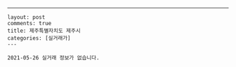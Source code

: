 ---
    layout: post
    comments: true
    title: 제주특별자치도 제주시
    categories: [실거래가]
    ---

    2021-05-26 실거래 정보가 없습니다.

    